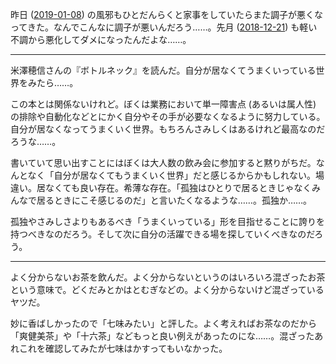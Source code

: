 昨日 ([2019-01-08][]) の風邪もひとだんらくと家事をしていたらまた調子が悪くなってきた。なんでこんなに調子が悪いんだろう……。先月 ([2018-12-21][]) も軽い不調から悪化してダメになったんだよな……。

---

米澤穂信さんの『ボトルネック』を読んだ。自分が居なくてうまくいっている世界をみたら……。

この本とは関係ないけれど。ぼくは業務において単一障害点 (あるいは属人性) の排除や自動化などとにかく自分やその手が必要なくなるように努力している。自分が居なくなってうまくいく世界。もちろんさみしくはあるけれど最高なのだろうな……。

書いていて思い出すことにはぼくは大人数の飲み会に参加すると黙りがちだ。なんとなく「自分が居なくてもうまくいく世界」だと感じるからかもしれない。場違い。居なくても良い存在。希薄な存在。「孤独はひとりで居るときじゃなくみんなで居るときにこそ感じるのだ」と言いたくなるような……。孤独か……。

孤独やさみしさよりもあるべき「うまくいっている」形を目指せることに誇りを持つべきなのだろう。そして次に自分の活躍できる場を探していくべきなのだろう。

---

よく分からないお茶を飲んだ。よく分からないというのはいろいろ混ざったお茶という意味で。どくだみとかはとむぎなどの。よく分からないけど混ざっているヤツだ。

妙に香ばしかったので「七味みたい」と評した。よく考えればお茶なのだから「爽健美茶」や「十六茶」などもっと良い例えがあったのにな……。混ざったあれこれを確認してみたが七味はかすってもいなかった。

[2018-12-21]: https://blog.bouzuya.net/2018/12/21/
[2019-01-08]: https://blog.bouzuya.net/2019/01/08/
